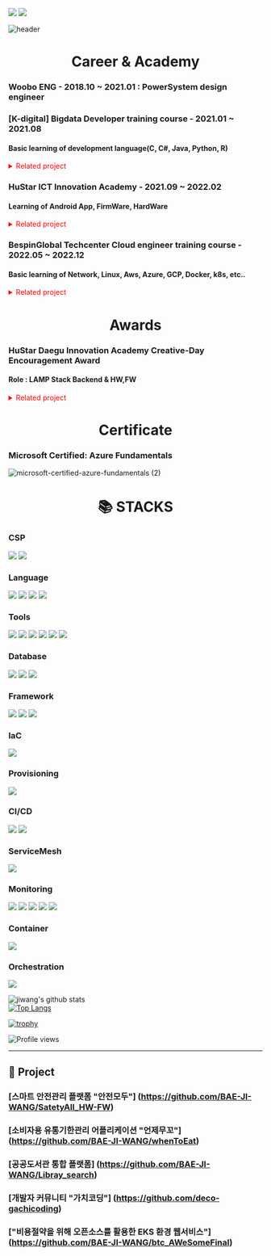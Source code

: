 
<!-- [<img src='https://img.shields.io/badge/bjy502@gmail.com-EA4335?style=for-the-badge&logo=Gmail&logoColor=white' alt='gmail' height='30'>](kyunseul0112@gmail.com)
[<img src='https://img.shields.io/badge/Jiwang Bae-0A66C2?style=for-the-badge&logo=LinkedIn&logoColor=white' alt='linkedin' height='30'>](https://www.linkedin.com/in/jung-wha, kim-ab3802206/)   -->

<a href="mailto:kyunseul0112@gmail.com"><img src="https://img.shields.io/badge/kyunseul0112@gmail.com-EA4335?style=for-the-badge&logo=Gmail&logoColor=white"></a>
<a href="https://www.linkedin.com/in/jung-wha, kim-ab3802206/"><img src="https://img.shields.io/badge/Jiwang Bae-0A66C2?style=for-the-badge&logo=LinkedIn&logoColor=white"></a>

![header](https://capsule-render.vercel.app/api?type=waving&color=87CEEB&height=250&section=header&text=Jiwang%20BAE&fontSize=90&animation=fadeIn&fontAlignY=38&desc=%20&descAlignY=62&descAlign=62)

<div align=center><h1>Career & Academy</h1></div>
<h3>Woobo ENG - 2018.10 ~ 2021.01 : PowerSystem design engineer</h3> 
<h3>[K-digital] Bigdata Developer training course - 2021.01 ~ 2021.08</h3>
<h4>Basic learning of development language(C, C#, Java, Python, R)</h4>
<details>
  <summary style="color:red">Related project</summary>
  <div markdown="1">
    <h4><a href="https://github.com/BAE-JI-WANG/Libray_search">Public library Information</a>(.Net Winform)</h4>
  </div>
</details>

<h3>HuStar ICT Innovation Academy - 2021.09 ~ 2022.02</h3>
<h4>Learning of Android App, FirmWare, HardWare</h4>
<details>
  <summary style="color:red">Related project</summary>
  <div markdown="1">
    <h4><a href="https://github.com/BAE-JI-WANG/whenToEat">Shelf life management</a>(Java Android App)</h4>
    <h4><a href="https://github.com/BAE-JI-WANG/SatetyAll_HW-FW">Safety management IOT System H/W,F/W parts</a>(Front:React & Android App, Backend:PHP, F/W:C++,arduino)</h4>
  </div>
</details>

<h3>BespinGlobal Techcenter Cloud engineer training course - 2022.05 ~ 2022.12</h3> 
<h4>Basic learning of Network, Linux, Aws, Azure, GCP, Docker, k8s, etc..</h4>
<details>
  <summary style="color:red">Related project</summary>
  <div markdown="1">
    <h4><a href="https://github.com/BAE-JI-WANG/AWS3_3Tier">Spring petclinic 3Tier</a>(AWS 3TIer)</h4>
  </div>
  <div markdown="1">
    <h4><a href="https://github.com/BAE-JI-WANG/btc_AWeSomeFinal">EKS environment website using open source to reduce costs</a>(AWS EKS Cluster)</h4>
  </div>
</details>

<div align=center><h1>Awards</h1></div>
<h3>HuStar Daegu Innovation Academy Creative-Day Encouragement Award</h3>
<h4>Role : LAMP Stack Backend & HW,FW</h4>
<details>
  <summary style="color:red">Related project</summary>
  <div markdown="1">
    <h4><a href="https://github.com/BAE-JI-WANG/SatetyAll_HW-FW">Safety management IOT System H/W,F/W parts</a>(Front:React & Android App, Backend:PHP, F/W:C++,arduino)</h4>
  </div>
</details>

<div align=center><h1>Certificate</h1></div>
<h3>Microsoft Certified: Azure Fundamentals</h3> 

![microsoft-certified-azure-fundamentals (2)](https://user-images.githubusercontent.com/59479926/200098689-3f259eab-bb40-4d0e-9461-2e01c57e6208.png)


<div align=center><h1>📚 STACKS</h1></div>

### CSP

<img src="https://img.shields.io/badge/Amazon AWS-232F3E?style=for-the-badge&logo=Amazon AWS&logoColor=white"> <!--aws-->
<img src="https://img.shields.io/badge/Microsoft Azure-0078D4?style=for-the-badge&logo=Microsoft Azure&logoColor=white"> <!--azure-->

### Language

<img src="https://img.shields.io/badge/c-007396?style=for-the-badge&logo=c&logoColor=white">  <!--c-->
<img src="https://img.shields.io/badge/Rust-000000?style=for-the-badge&logo=Rust&logoColor=white">  <!--rust-->
<img src="https://img.shields.io/badge/c%23-007396?style=for-the-badge&logo=Csharp&logoColor=white">  <!--c#-->
<img src="https://img.shields.io/badge/JAVA-6DB33F?style=for-the-badge&logo=java&logoColor=white">  <!--자바-->

### Tools

<img src="https://img.shields.io/badge/Visual Studio Code-007ACC?style=for-the-badge&logo=Visual Studio Code&logoColor=white"> <!--vscode-->
<img src="https://img.shields.io/badge/Arduino IDE-00979D?style=for-the-badge&logo=Arduino&logoColor=white"> <!--arduinoIDE-->
<img src="https://img.shields.io/badge/Visual Studio-5C2D91?style=for-the-badge&logo=Visual Studio&logoColor=white"> <!--vs-->
<img src="https://img.shields.io/badge/Eclipse IDE-2C2255?style=for-the-badge&logo=Eclipse IDE&logoColor=white"> <!--eclipse-->
<img src="https://img.shields.io/badge/Android Studio-3DDC84?style=for-the-badge&logo=Android Studio&logoColor=white"> <!--androidstudio-->
<img src="https://img.shields.io/badge/AutoCad-007396?style=for-the-badge&logo=Autodesk&logoColor=white">  <!--오토캐드-->


### Database

<img src="https://img.shields.io/badge/oracle-F80000?style=for-the-badge&logo=oracle&logoColor=white">  <!--oracle-->
<img src="https://img.shields.io/badge/mysql-4479A1?style=for-the-badge&logo=mysql&logoColor=white">  <!--mysql-->
<img src="https://img.shields.io/badge/Microsoft SQL Server-CC2927?style=for-the-badge&logo=Microsoft SQL Server&logoColor=white">  <!--mssql-->

### Framework

<!-- <img src="https://img.shields.io/badge/apache tomcat-F8DC75?style=for-the-badge&logo=apachetomcat&logoColor=white"> <!--apachetomcat--> 
<img src="https://img.shields.io/badge/Spring-6DB33F?style=for-the-badge&logo=Spring&logoColor=white">  <!--spring-->
<img src="https://img.shields.io/badge/.NET winform-512BD4?style=for-the-badge&logo=.NET&logoColor=white">  <!--.Net -->
<img src="https://img.shields.io/badge/Android-3DDC84?style=for-the-badge&logo=Android&logoColor=white">  <!--android-->

### IaC
<img src="https://img.shields.io/badge/Terraform-7B42BC?style=for-the-badge&logo=Terraform&logoColor=white">  <!--terraform-->

### Provisioning
<img src="https://img.shields.io/badge/Ansible-EE0000?style=for-the-badge&logo=Ansible&logoColor=white">  <!--ansible-->

### CI/CD
<img src="https://img.shields.io/badge/Jenkins-D24939?style=for-the-badge&logo=Jenkins&logoColor=white">  <!--jenkins-->
<img src="https://img.shields.io/badge/ArgoCD-EF7B4D?style=for-the-badge&logo=Argo&logoColor=white">  <!--argocd-->

### ServiceMesh
<img src="https://img.shields.io/badge/Istio-466BB0?style=for-the-badge&logo=Istio&logoColor=white">  <!--Istio-->

### Monitoring
<img src="https://img.shields.io/badge/Prometheus-E6522C?style=for-the-badge&logo=Prometheus&logoColor=white">  <!--Prometheus-->
<img src="https://img.shields.io/badge/Grafana-F46800?style=for-the-badge&logo=Grafana&logoColor=white">  <!--Grafana-->
<img src="https://img.shields.io/badge/Fluentd-0E83C8?style=for-the-badge&logo=Fluentd&logoColor=white">  <!--Fluentd-->
<img src="https://img.shields.io/badge/Elasticsearch-005571?style=for-the-badge&logo=Elasticsearch&logoColor=white">  <!--Elasticsearch-->
<img src="https://img.shields.io/badge/Kibana-005571?style=for-the-badge&logo=Kibana&logoColor=white">  <!--Kibana-->

### Container
<img src="https://img.shields.io/badge/Docker-2496ED?style=for-the-badge&logo=Docker&logoColor=white">  <!--Docker-->

### Orchestration
<img src="https://img.shields.io/badge/Kubernetes-326CE5?style=for-the-badge&logo=Kubernetes&logoColor=white">  <!--k8s-->

![jiwang's github stats](https://github-readme-stats.vercel.app/api?username=BAE-JI-WANG&theme=dracula&show_icons=true&hide_border=true)<br>
[![Top Langs](https://github-readme-stats.vercel.app/api/top-langs/?username=BAE-JI-WANG&theme=dracula&layout=compact&hide_border=true)](https://github.com/anuraghazra/github-readme-stats)<br>

[![trophy](https://github-profile-trophy.vercel.app/?username=BAE-JI-WANG&title=MultiLanguage,Commit&theme=dracula)](https://github.com/ryo-ma/github-profile-trophy)


![Profile views](https://gpvc.arturio.dev/BAE-JI-WANG)  

----

## 🔭 Project

### [스마트 안전관리 플랫폼 "안전모두"] (https://github.com/BAE-JI-WANG/SatetyAll_HW-FW)
### [소비자용 유통기한관리 어플리케이션 "언제무꼬"] (https://github.com/BAE-JI-WANG/whenToEat)
### [공공도서관 통합 플랫폼] (https://github.com/BAE-JI-WANG/Libray_search)
### [개발자 커뮤니티 "가치코딩"] (https://github.com/deco-gachicoding)
### ["비용절약을 위해 오픈소스를 활용한 EKS 환경 웹서비스"] (https://github.com/BAE-JI-WANG/btc_AWeSomeFinal)
